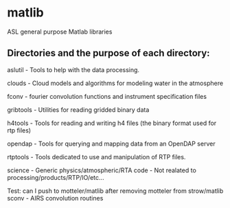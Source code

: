 matlib
======

ASL general purpose Matlab libraries

Directories and the purpose of each directory:
---------------------------------------------

aslutil - Tools to help with the data processing.

clouds - Cloud models and algorithms for modeling water in the atmosphere

fconv - fourier convolution functions and instrument specification files

gribtools - Utilities for reading gridded binary data

h4tools - Tools for reading and writing h4 files (the binary format used for rtp files)

opendap - Tools for querying and mapping data from an OpenDAP server

rtptools - Tools dedicated to use and manipulation of RTP files.

science - Generic physics/atmospheric/RTA code - Not realated to processing/products/RTP/IO/etc...

Test: can I push to motteler/matlib after removing motteler from strow/matlib
sconv - AIRS convolution routines


